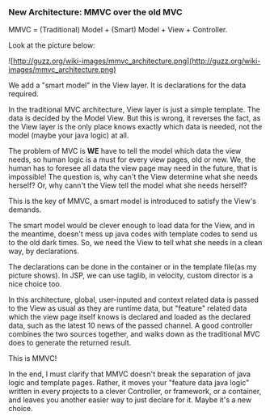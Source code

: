 ### New Architecture: MMVC over the old MVC ###

MMVC = (Traditional) Model + (Smart) Model + View + Controller.

Look at the picture below:

![http://guzz.org/wiki-images/mmvc_architecture.png](http://guzz.org/wiki-images/mmvc_architecture.png)

We add a "smart model" in the View layer. It is declarations for the data required.

In the traditional MVC architecture, View layer is just a simple template. The data is decided by the Model View. But this is wrong, it reverses the fact, as the View layer is the only place knows exactly which data is needed, not the model (maybe your java logic) at all.

The problem of MVC is **WE** have to tell the model which data the view needs, so human logic is a must for every view pages, old or new. We, the human has to foresee all data the view page may need in the future, that is impossible! The question is, why can't the View determine what she needs herself? Or, why cann't the View tell the model what she needs herself?

This is the key of MMVC, a smart model is introduced to satisfy the View's demands.

The smart model would be clever enough to load data for the View, and in the meantime, doesn't mess up java codes with template codes to send us to the old dark times. So, we need the View to tell what she needs in a clean way, by declarations.

The declarations can be done in the container or in the template file(as my picture shows). In JSP, we can use taglib, in velocity, custom director is a nice choice too.

In this architecture, global, user-inputed and context related data is passed to the View as usual as they are runtime data, but "feature" related data which the view page itself knows is declared and loaded as the declared data, such as the latest 10 news of the passed channel. A good controller combines the two sources together, and walks down as the traditional MVC does to generate the returned result.

This is MMVC!

In the end, I must clarify that MMVC doesn't break the separation of java logic and template pages. Rather, it moves your "feature data java logic" written in every projects to a clever Controller, or framework, or a container, and leaves you another easier way to just declare for it. Maybe it's a new choice.